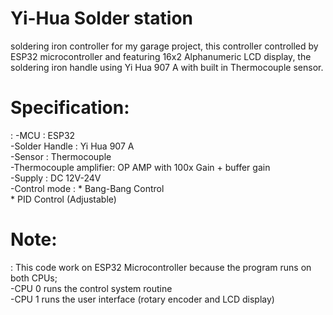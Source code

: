 # Yi-Hua Solder station
soldering iron controller for my garage project, this controller controlled by ESP32 microcontroller and featuring 16x2 Alphanumeric LCD display, the soldering iron handle using Yi Hua 907 A with built in Thermocouple sensor.

<h1>Specification:</h1>:
-MCU : ESP32<br>
-Solder Handle : Yi Hua 907 A<br>
-Sensor : Thermocouple<br>
-Thermocouple amplifier: OP AMP with 100x Gain + buffer gain<br>
-Supply : DC 12V-24V<br>
-Control mode : * Bang-Bang Control<br>
                * PID Control (Adjustable)<br>

<h1>Note:</h1>:
This code work on ESP32 Microcontroller because the program runs on both CPUs;<br>
-CPU 0 runs the control system routine<br>
-CPU 1 runs the user interface (rotary encoder and LCD display)<br>